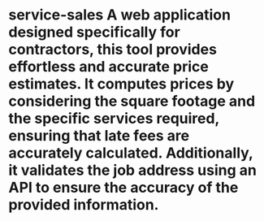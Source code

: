 # service-sales A web application designed specifically for contractors, this tool provides effortless and accurate price estimates. It computes prices by considering the square footage and the specific services required, ensuring that late fees are accurately calculated. Additionally, it validates the job address using an API to ensure the accuracy of the provided information.